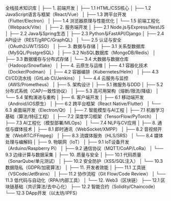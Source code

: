 全栈技术知识库
│
├── 1. 前端开发
│   ├── 1.1 HTML/CSS核心
│   ├── 1.2 JavaScript语言与框架（React/Vue）
│   ├── 1.3 跨平台开发（Flutter/Electron）
│   ├── 1.4 浏览器原理与性能优化
│   └── 1.5 前端工程化（Webpack/Vite）
│
├── 2. 服务端开发
│   ├── 2.1 Node.js与Express/NestJS
│   ├── 2.2 Java与Spring生态
│   ├── 2.3 Python与FastAPI/Django
│   ├── 2.4 API设计（REST/gRPC/GraphQL）
│   └── 2.5 认证与安全（OAuth2/JWT/SSO）
│
├── 3. 数据与存储
│   ├── 3.1 关系型数据库（MySQL/PostgreSQL）
│   ├── 3.2 NoSQL数据库（MongoDB/Redis）
│   ├── 3.3 数据缓存与分布式存储
│   └── 3.4 大数据与数据仓库（Hadoop/Snowflake）
│
├── 4. 云原生与运维
│   ├── 4.1 容器化技术（Docker/Podman）
│   ├── 4.2 容器编排（Kubernetes/Helm）
│   ├── 4.3 CI/CD流水线（GitLab CI/Jenkins）
│   └── 4.4 云服务与监控（AWS/Prometheus）
│
├── 5. 架构设计
│   ├── 5.1 微服务与DDD
│   ├── 5.2 分布式系统（CAP/一致性协议）
│   ├── 5.3 高可用架构（熔断/限流/降级）
│   └── 5.4 架构演进与重构
│
├── 6. 客户端开发
│   ├── 6.1 移动端开发（Android/iOS原生）
│   ├── 6.2 跨平台框架（React Native/Flutter）
│   └── 6.3 桌面端开发（Electron/Qt）
│
├── 7. 智能模型与AI工程
│   ├── 7.1 机器学习基础（算法/特征工程）
│   ├── 7.2 深度学习框架（TensorFlow/PyTorch）
│   ├── 7.3 AI工程化（模型部署/MLOps）
│   └── 7.4 NLP与CV应用
│
├── 8. 通信与媒体技术
│   ├── 8.1 即时通讯（WebSocket/XMPP）
│   ├── 8.2 音视频开发（WebRTC/FFmpeg）
│   ├── 8.3 流媒体服务（HLS/SRS）
│   └── 8.4 媒体处理与编解码
│
├── 9. 物联网（IoT）
│   ├── 9.1 IoT设备开发（Arduino/Raspberry Pi）
│   ├── 9.2 通信协议（MQTT/CoAP/LoRa）
│   └── 9.3 边缘计算与数据采集
│
├── 10. 质量与安全
│   ├── 10.1 代码质量（SonarQube/单元测试）
│   ├── 10.2 安全防护（XSS/SQL注入）
│   └── 10.3 数据隐私（GDPR/加密算法）
│
├── 11. 开发者效能
│   ├── 11.1 工具链（VSCode/JetBrains）
│   ├── 11.2 协作流程（Git Flow/Code Review）
│   └── 11.3 低代码与自动化（RPA/内部工具）
│
└── 12. Web3（区块链）
    ├── 12.1 区块链基础（共识算法/去中心化）
    ├── 12.2 智能合约（Solidity/Chaincode）
    └── 12.3 DApp开发（以太坊/IPFS）